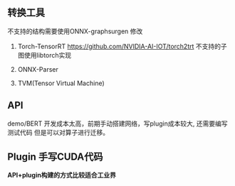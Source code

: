 ## 转换工具
不支持的结构需要使用ONNX-graphsurgen 修改


1. Torch-TensorRT
https://github.com/NVIDIA-AI-IOT/torch2trt
不支持的子图使用libtorch实现

2. ONNX-Parser

3. TVM(Tensor Virtual Machine)

## API
demo/BERT
开发成本太高，前期手动搭建网络，写plugin成本较大, 还需要编写测试代码
但是可以对算子进行迁移。


## Plugin 手写CUDA代码

__API+plugin构建的方式比较适合工业界__

